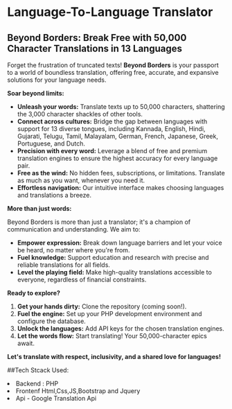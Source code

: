 # Language-To-Language Translator

## Beyond Borders: Break Free with 50,000 Character Translations in 13 Languages

Forget the frustration of truncated texts! **Beyond Borders** is your passport to a world of boundless translation, offering free, accurate, and expansive solutions for your language needs.

**Soar beyond limits:**

* **Unleash your words:** Translate texts up to 50,000 characters, shattering the 3,000 character shackles of other tools.
* **Connect across cultures:** Bridge the gap between languages with support for 13 diverse tongues, including Kannada, English, Hindi, Gujarati, Telugu, Tamil, Malayalam, German, French, Japanese, Greek, Portuguese, and Dutch.
* **Precision with every word:** Leverage a blend of free and premium translation engines to ensure the highest accuracy for every language pair.
* **Free as the wind:** No hidden fees, subscriptions, or limitations. Translate as much as you want, whenever you need it.
* **Effortless navigation:** Our intuitive interface makes choosing languages and translations a breeze.

**More than just words:**

Beyond Borders is more than just a translator; it's a champion of communication and understanding. We aim to:

* **Empower expression:** Break down language barriers and let your voice be heard, no matter where you're from.
* **Fuel knowledge:** Support education and research with precise and reliable translations for all fields.
* **Level the playing field:** Make high-quality translations accessible to everyone, regardless of financial constraints.

**Ready to explore?**

1. **Get your hands dirty:** Clone the repository (coming soon!).
2. **Fuel the engine:** Set up your PHP development environment and configure the database.
3. **Unlock the languages:** Add API keys for the chosen translation engines.
4. **Let the words flow:** Start translating! Your 50,000-character epics await.



**Let's translate with respect, inclusivity, and a shared love for languages!**

##Tech Stcack Used:
<li>Backend : PHP
<li>Frontenf Html,Css,JS,Bootstrap and Jquery
<li>Api - Google Translation Api
